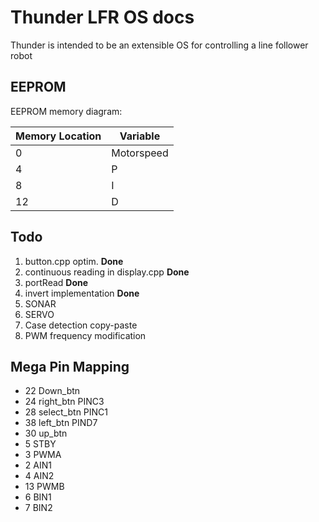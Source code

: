 # Thunder LFR OS docs

Thunder is intended to be an extensible OS for controlling a line follower robot

## EEPROM

EEPROM memory diagram:

| Memory Location | Variable   |
| --------------- | ---------- |
| 0               | Motorspeed |
| 4               | P          |
| 8               | I          |
| 12              | D          |

## Todo

1. button.cpp optim. **Done**
2. continuous reading in display.cpp **Done**
3. portRead **Done**
4. invert implementation **Done**
5. SONAR
6. SERVO
7. Case detection copy-paste
8. PWM frequency modification

## Mega Pin Mapping

- 22 Down_btn
- 24 right_btn PINC3
- 28 select_btn PINC1
- 38 left_btn PIND7
- 30 up_btn
- 5 STBY
- 3 PWMA
- 2 AIN1
- 4 AIN2
- 13 PWMB
- 6 BIN1
- 7 BIN2
